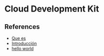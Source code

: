 # Cloud Development Kit

## References

- [Que es](https://docs.aws.amazon.com/es_es/cdk/v2/guide/home.html)
- [Introducción](https://docs.aws.amazon.com/es_es/cdk/v2/guide/getting_started.html)
- [hello world](https://docs.aws.amazon.com/es_es/cdk/v2/guide/hello_world.html)
